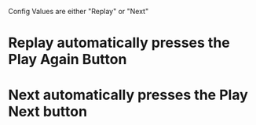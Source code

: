 Config Values are either "Replay" or "Next"
# Replay automatically presses the Play Again Button
# Next automatically presses the Play Next button
